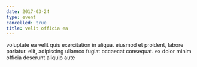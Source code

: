 ```yaml
---
date: 2017-03-24
type: event
cancelled: true
title: velit officia ea
---
```

voluptate ea velit quis exercitation in aliqua. eiusmod et proident, labore pariatur. elit, adipiscing ullamco fugiat occaecat consequat. ex dolor minim officia deserunt aliquip aute